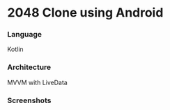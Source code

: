 # 2048 Clone using Android

### Language
Kotlin

### Architecture
MVVM with LiveData

### Screenshots
